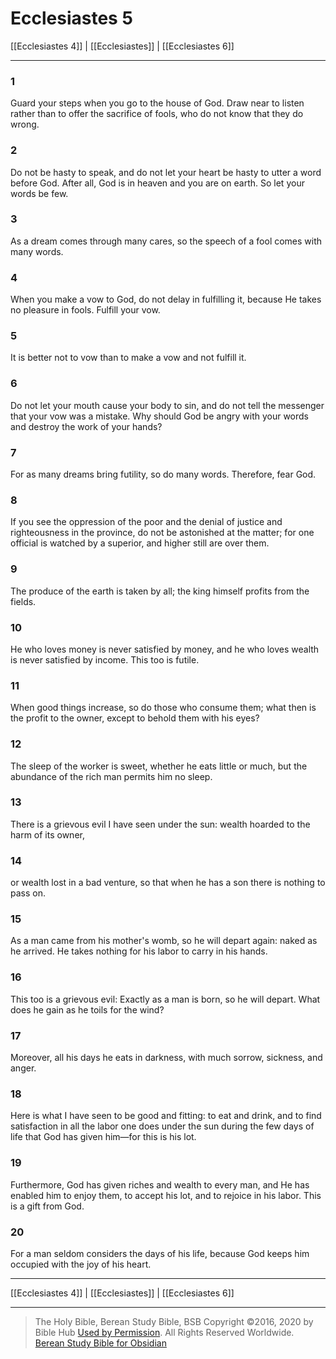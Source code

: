 # Ecclesiastes 5

[[Ecclesiastes 4]] | [[Ecclesiastes]] | [[Ecclesiastes 6]]

---

### 1
Guard your steps when you go to the house of God. Draw near to listen rather than to offer the sacrifice of fools, who do not know that they do wrong.

### 2
Do not be hasty to speak, and do not let your heart be hasty to utter a word before God. After all, God is in heaven and you are on earth. So let your words be few.

### 3
As a dream comes through many cares, so the speech of a fool comes with many words.

### 4
When you make a vow to God, do not delay in fulfilling it, because He takes no pleasure in fools. Fulfill your vow.

### 5
It is better not to vow than to make a vow and not fulfill it.

### 6
Do not let your mouth cause your body to sin, and do not tell the messenger that your vow was a mistake. Why should God be angry with your words and destroy the work of your hands?

### 7
For as many dreams bring futility, so do many words. Therefore, fear God.

### 8
If you see the oppression of the poor and the denial of justice and righteousness in the province, do not be astonished at the matter; for one official is watched by a superior, and higher still are over them.

### 9
The produce of the earth is taken by all; the king himself profits from the fields.

### 10
He who loves money is never satisfied by money, and he who loves wealth is never satisfied by income. This too is futile.

### 11
When good things increase, so do those who consume them; what then is the profit to the owner, except to behold them with his eyes?

### 12
The sleep of the worker is sweet, whether he eats little or much, but the abundance of the rich man permits him no sleep.

### 13
There is a grievous evil I have seen under the sun: wealth hoarded to the harm of its owner,

### 14
or wealth lost in a bad venture, so that when he has a son there is nothing to pass on.

### 15
As a man came from his mother's womb, so he will depart again: naked as he arrived. He takes nothing for his labor to carry in his hands.

### 16
This too is a grievous evil: Exactly as a man is born, so he will depart. What does he gain as he toils for the wind?

### 17
Moreover, all his days he eats in darkness, with much sorrow, sickness, and anger.

### 18
Here is what I have seen to be good and fitting: to eat and drink, and to find satisfaction in all the labor one does under the sun during the few days of life that God has given him—for this is his lot.

### 19
Furthermore, God has given riches and wealth to every man, and He has enabled him to enjoy them, to accept his lot, and to rejoice in his labor. This is a gift from God.

### 20
For a man seldom considers the days of his life, because God keeps him occupied with the joy of his heart.

---

[[Ecclesiastes 4]] | [[Ecclesiastes]] | [[Ecclesiastes 6]]

---

> The Holy Bible, Berean Study Bible, BSB
> Copyright &copy;2016, 2020 by Bible Hub
> [Used by Permission](https://berean.bible/terms.htm). All Rights Reserved Worldwide.
> [Berean Study Bible for Obsidian](https://github.com/gapmiss/berean-study-bible-for-obsidian)</small>

